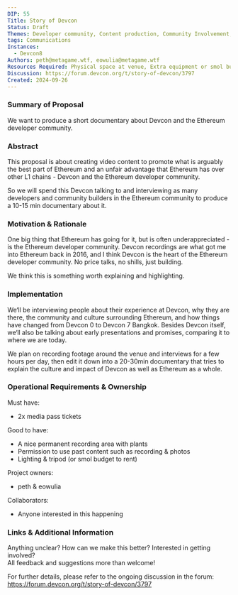 ```yaml
---
DIP: 55
Title: Story of Devcon
Status: Draft
Themes: Developer community, Content production, Community Involvement, Social
tags: Communications
Instances:
  - Devcon8
Authors: peth@metagame.wtf, eowulia@metagame.wtf
Resources Required: Physical space at venue, Extra equipment or smol budget to rent it, permission to use past content
Discussion: https://forum.devcon.org/t/story-of-devcon/3797
Created: 2024-09-26
---
```


### Summary of Proposal
We want to produce a short documentary about Devcon and the Ethereum developer community.

### Abstract  
This proposal is about creating video content to promote what is arguably the best part of Ethereum and an unfair advantage that Ethereum has over other L1 chains - Devcon and the Ethereum developer community.

So we will spend this Devcon talking to and interviewing as many developers and community builders in the Ethereum community to produce a 10-15 min documentary about it.

### Motivation & Rationale  
One big thing that Ethereum has going for it, but is often underappreciated - is the Ethereum developer community. Devcon recordings are what got me into Ethereum back in 2016, and I think Devcon is the heart of the Ethereum developer community. No price talks, no shills, just building.

We think this is something worth explaining and highlighting.

### Implementation  
We‘ll be interviewing people about their experience at Devcon, why they are there, the community and culture surrounding Ethereum, and how things have changed from Devcon 0 to Devcon 7 Bangkok. Besides Devcon itself, we‘ll also be talking about early presentations and promises, comparing it to where we are today.

We plan on recording footage around the venue and interviews for a few hours per day, then edit it down into a 20-30min documentary that tries to explain the culture and impact of Devcon as well as Ethereum as a whole.
### Operational Requirements & Ownership

Must have:
- 2x media pass tickets

Good to have:
- A nice permanent recording area with plants
- Permission to use past content such as recording & photos
- Lighting & tripod (or smol budget to rent)

Project owners:
- peth & eowulia

Collaborators:
- Anyone interested in this happening

### Links & Additional Information  
Anything unclear? How can we make this better? Interested in getting involved?  
All feedback and suggestions more than welcome!

For further details, please refer to the ongoing discussion in the forum: https://forum.devcon.org/t/story-of-devcon/3797
